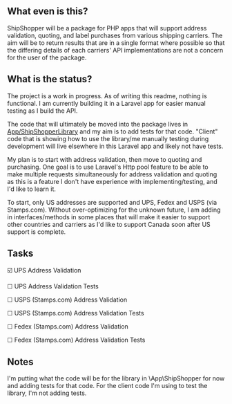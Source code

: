 ## What even is this?
ShipShopper will be a package for PHP apps that will support
address validation, quoting, and label purchases from various shipping carriers. The aim will
be to return results that are in a single format where possible so that the differing details
of each carriers' API implementations are not a concern for the user of the package.

## What is the status?
The project is a work in progress. As of writing this readme, nothing is functional.
I am currently building it in a Laravel app for easier  manual testing as I build the API.

The code that will ultimately be moved into the package lives in 
[App/ShipShopperLibrary](https://github.com/bobmurdoch/shipshopper_sandbox/tree/main/app/ShipShopperLibrary) and my
aim is to add tests for that code. "Client" code that is showing how to use the library/me manually testing during
development will live elsewhere in this Laravel app and likely not have tests.

My plan is to start with address validation, then move to  quoting and purchasing. One goal is to use Laravel's
Http pool feature to be able to make multiple requests simultaneously for address validation and quoting as this 
is a feature I don't have experience with implementing/testing, and I'd like to learn it.

To start, only US addresses are supported and UPS, Fedex and USPS (via Stamps.com).
Without over-optimizing for the unknown future, I am adding in interfaces/methods
in some places that will make it easier to support other countries and carriers as I'd
like to support Canada soon after US support is complete.

## Tasks
☑️ UPS Address Validation

☐ UPS Address Validation Tests

☐ USPS (Stamps.com) Address Validation

☐ USPS (Stamps.com) Address Validation Tests

☐ Fedex (Stamps.com) Address Validation

☐ Fedex (Stamps.com) Address Validation Tests


## Notes
I'm putting what the code will be for the library in \App\ShipShopper for now and adding tests for
that code. For the client code I'm using to test the library, I'm not adding tests.
